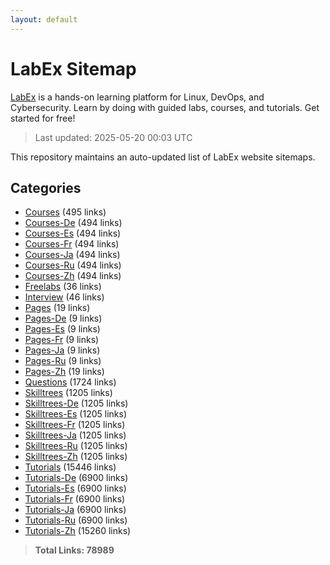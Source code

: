 ```yaml
---
layout: default
---
```


# LabEx Sitemap

[LabEx](https://labex.io) is a hands-on learning platform for Linux, DevOps, and Cybersecurity. Learn by doing with guided labs, courses, and tutorials. Get started for free!

> Last updated: 2025-05-20 00:03 UTC

This repository maintains an auto-updated list of LabEx website sitemaps.

## Categories

- [Courses](categories/courses.md) (495 links)
- [Courses-De](categories/courses-de.md) (494 links)
- [Courses-Es](categories/courses-es.md) (494 links)
- [Courses-Fr](categories/courses-fr.md) (494 links)
- [Courses-Ja](categories/courses-ja.md) (494 links)
- [Courses-Ru](categories/courses-ru.md) (494 links)
- [Courses-Zh](categories/courses-zh.md) (494 links)
- [Freelabs](categories/freelabs.md) (36 links)
- [Interview](categories/interview.md) (46 links)
- [Pages](categories/pages.md) (19 links)
- [Pages-De](categories/pages-de.md) (9 links)
- [Pages-Es](categories/pages-es.md) (9 links)
- [Pages-Fr](categories/pages-fr.md) (9 links)
- [Pages-Ja](categories/pages-ja.md) (9 links)
- [Pages-Ru](categories/pages-ru.md) (9 links)
- [Pages-Zh](categories/pages-zh.md) (19 links)
- [Questions](categories/questions.md) (1724 links)
- [Skilltrees](categories/skilltrees.md) (1205 links)
- [Skilltrees-De](categories/skilltrees-de.md) (1205 links)
- [Skilltrees-Es](categories/skilltrees-es.md) (1205 links)
- [Skilltrees-Fr](categories/skilltrees-fr.md) (1205 links)
- [Skilltrees-Ja](categories/skilltrees-ja.md) (1205 links)
- [Skilltrees-Ru](categories/skilltrees-ru.md) (1205 links)
- [Skilltrees-Zh](categories/skilltrees-zh.md) (1205 links)
- [Tutorials](categories/tutorials.md) (15446 links)
- [Tutorials-De](categories/tutorials-de.md) (6900 links)
- [Tutorials-Es](categories/tutorials-es.md) (6900 links)
- [Tutorials-Fr](categories/tutorials-fr.md) (6900 links)
- [Tutorials-Ja](categories/tutorials-ja.md) (6900 links)
- [Tutorials-Ru](categories/tutorials-ru.md) (6900 links)
- [Tutorials-Zh](categories/tutorials-zh.md) (15260 links)

> **Total Links: 78989**
